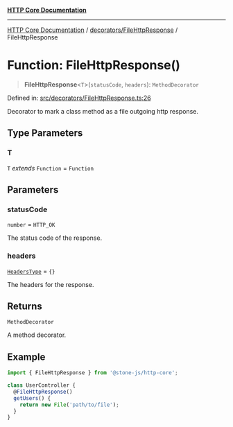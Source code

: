 [**HTTP Core Documentation**](../../../README.md)

***

[HTTP Core Documentation](../../../README.md) / [decorators/FileHttpResponse](../README.md) / FileHttpResponse

# Function: FileHttpResponse()

> **FileHttpResponse**\<`T`\>(`statusCode`, `headers`): `MethodDecorator`

Defined in: [src/decorators/FileHttpResponse.ts:26](https://github.com/stonemjs/http-core/blob/38177eda1505fdb30323b11ec31ef2a0f0840267/src/decorators/FileHttpResponse.ts#L26)

Decorator to mark a class method as a file outgoing http response.

## Type Parameters

### T

`T` *extends* `Function` = `Function`

## Parameters

### statusCode

`number` = `HTTP_OK`

The status code of the response.

### headers

[`HeadersType`](../../../declarations/type-aliases/HeadersType.md) = `{}`

The headers for the response.

## Returns

`MethodDecorator`

A method decorator.

## Example

```typescript
import { FileHttpResponse } from '@stone-js/http-core';

class UserController {
  @FileHttpResponse()
  getUsers() {
    return new File('path/to/file');
  }
}
```
